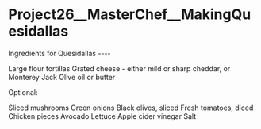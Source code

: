# Project26__MasterChef__MakingQuesidallas

Ingredients for Quesidallas  ---- 

Large flour tortillas
Grated cheese - either mild or sharp cheddar, or Monterey Jack
Olive oil or butter

Optional:

Sliced mushrooms
Green onions
Black olives, sliced
Fresh tomatoes, diced
Chicken pieces
Avocado
Lettuce
Apple cider vinegar
Salt
